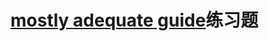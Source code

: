 [mostly adequate guide](https://www.gitbook.com/book/drboolean/mostly-adequate-guide)练习题
==============
